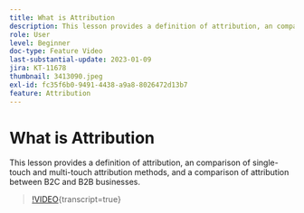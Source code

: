 ```yaml
---
title: What is Attribution
description: This lesson provides a definition of attribution, an comparison of single-touch and multi-touch attribution methods, and a comparison of attribution between B2C and B2B businesses.
role: User
level: Beginner
doc-type: Feature Video
last-substantial-update: 2023-01-09
jira: KT-11678
thumbnail: 3413090.jpeg
exl-id: fc35f6b0-9491-4438-a9a8-8026472d13b7
feature: Attribution
---
```

# What is Attribution

This lesson provides a definition of attribution, an comparison of single-touch and multi-touch attribution methods, and a comparison of attribution between B2C and B2B businesses.

>[!VIDEO](https://video.tv.adobe.com/v/3413090/?learn=on){transcript=true}
